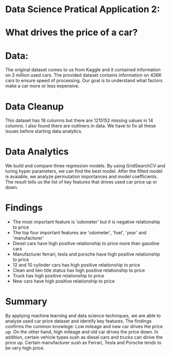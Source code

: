 
# Data Science Pratical Application 2: 
# What drives the price of a car?

# Data:
The original dataset comes to us from Kaggle and it contained information on 3 million used cars. The provided dataset contains information on 426K cars to ensure speed of processing. Our goal is to understand what factors make a car more or less expensive. 

# Data Cleanup
This dataset has 18 columns but there are 1215152 missing values in 14 columns. I also found there are outliners in data. We have to fix all these issues before starting data analytics.

# Data Analytics
We build and compare three regression models. By using GridSearchCV and turing hyper parameters, we can find the best model. After the fitted model is avaiable, we analyze permutation importances and model coefficients. The result tells us the list of key features that drives used car price up or down.

# Findings
- The most important feature is 'odometer' but it is negative relationship to price
- The top four important features are 'odometer', 'fuel', 'year' and 'manufacturer' 
- Diesel cars have high positive relationship to price more than gasoline cars
- Manufacturer ferrari, tesla and porsche have high positive relationship to price
- 12 and 10 cylinder cars has high positive relationship to price
- Clean and lien title status has high positive relationship to price
- Truck has high positive relationship to price
- New cars have high positive relationship to price

# Summary
By applying machine learning and data science techniques, we are able to analyze used car price dataset and identify key features. The findings confirms the common knowlege: Low mileage and new car drives the price up. On the other hand, high mileage and old car drives the price down. In addition, certain vehicle types sush as diesel cars and trucks can dirive the price up. Certain manufacturer sush as Ferrari, Tesla and Porsche tends to be very high price.
